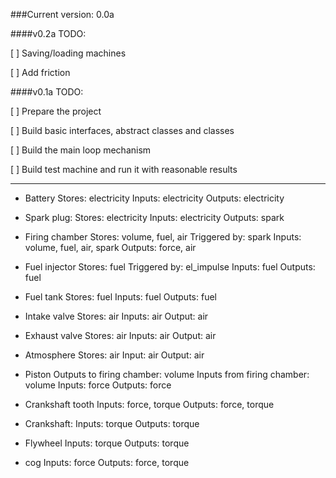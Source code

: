 ###Current version: 0.0a


####v0.2a TODO:

[ ] Saving/loading machines

[ ] Add friction

####v0.1a TODO:

[ ] Prepare the project

[ ] Build basic interfaces, abstract classes and classes

[ ] Build the main loop mechanism

[ ] Build test machine and run it with reasonable results



------------
* Battery
Stores: electricity
Inputs: electricity
Outputs: electricity

* Spark plug:
Stores: electricity
Inputs: electricity
Outputs: spark

* Firing chamber
Stores: volume, fuel, air
Triggered by: spark
Inputs: volume, fuel, air, spark
Outputs: force, air

* Fuel injector
Stores: fuel
Triggered by: el_impulse
Inputs: fuel
Outputs: fuel

* Fuel tank
Stores: fuel
Inputs: fuel
Outputs: fuel

* Intake valve
Stores: air
Inputs: air
Output: air

* Exhaust valve
Stores: air
Inputs: air
Output: air

* Atmosphere
Stores: air
Input: air
Output: air

* Piston
Outputs to firing chamber: volume
Inputs from firing chamber: volume
Inputs: force
Outputs: force

* Crankshaft tooth
Inputs: force, torque
Outputs: force, torque

* Crankshaft:
Inputs: torque
Outputs: torque

* Flywheel
Inputs: torque
Outputs: torque

* cog
Inputs: force
Outputs: force, torque